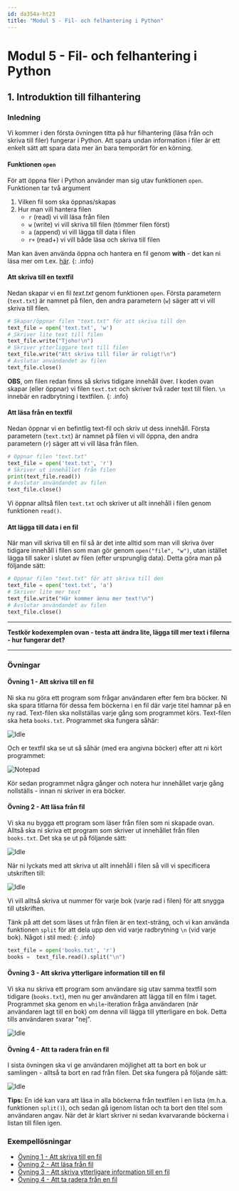 ```yaml
---
id: da354a-ht23
title: "Modul 5 - Fil- och felhantering i Python"
---
```


# Modul 5 - Fil- och felhantering i Python

## 1. Introduktion till filhantering

### Inledning

Vi kommer i den första övningen titta på hur filhantering (läsa från och skriva till filer) fungerar i Python. Att spara undan information i filer är ett enkelt sätt att spara data mer än bara temporärt för en körning.

#### Funktionen `open`

För att öppna filer i Python använder man sig utav funktionen `open`. Funktionen tar två argument

1. Vilken fil som ska öppnas/skapas
2. Hur man vill hantera filen
	- `r` (read) vi vill läsa från filen
	- `w` (write) vi vill skriva till filen (tömmer filen först)
	- `a` (append) vi vill lägga till data i filen
	- `r+` (read+) vi vill både läsa och skriva till filen

Man kan även använda öppna och hantera en fil genom **with** - det kan ni läsa mer om t.ex. [här](https://stackoverflow.com/questions/1369526/what-is-the-python-keyword-with-used-for). 
{: .info}

#### Att skriva till en textfil

Nedan skapar vi en fil _text.txt_ genom funktionen `open`. Första parametern (`text.txt`) är namnet på filen, den andra parametern (`w`) säger att vi vill skriva till filen.

```python
# Skapar/öppnar filen "text.txt" för att skriva till den
text_file = open('text.txt', 'w')
# Skriver lite text till filen
text_file.write("Tjoho!\n")
# Skriver ytterliggare text till filen
text_file.write("Att skriva till filer är roligt!\n")
# Avslutar användandet av filen
text_file.close()
```

__OBS__, om filen redan finns så skrivs tidigare innehåll över. I koden ovan skapar (eller öppnar) vi filen `text.txt` och skriver två rader text till filen. `\n` innebär en radbrytning i textfilen.
{: .info}

#### Att läsa från en textfil

Nedan öppnar vi en befintlig text-fil och skriv ut dess innehåll. Första parametern (`text.txt`) är namnet på filen vi vill öppna, den andra parametern (`r`) säger att vi vill läsa från filen.

```python
# Öppnar filen "text.txt"
text_file = open('text.txt', 'r')
# Skriver ut innehållet från filen
print(text_file.read())
# Avslutar användandet av filen
text_file.close()
```

Vi öppnar alltså filen `text.txt` och skriver ut allt innehåll i filen genom funktionen `read()`.

#### Att lägga till data i en fil

När man vill skriva till en fil så är det inte alltid som man vill skriva över tidigare innehåll i filen som man gör genom `open("file", "w")`, utan istället lägga till saker i slutet av filen (efter ursprunglig data). Detta göra man på följande sätt:

```python
# Öppnar filen "text.txt" för att skriva till den
text_file = open('text.txt', 'a')
# Skriver lite mer text
text_file.write("Här kommer ännu mer text!\n")
# Avslutar användandet av filen
text_file.close()
```

---

**Testkör kodexemplen ovan - testa att ändra lite, lägga till mer text i filerna - hur fungerar det?**

---

### Övningar

#### Övning 1 - Att skriva till en fil

Ni ska nu göra ett program som frågar användaren efter fem bra böcker. Ni ska spara titlarna för dessa fem böckerna i en fil där varje titel hamnar på en ny rad. Text-filen ska nollställas varje gång som programmet körs. Text-filen ska heta `books.txt`. Programmet ska fungera såhär:

![Idle](../images/idle.png)

Och er textfil ska se ut så såhär (med era angivna böcker) efter att ni kört programmet:

![Notepad](../images/notepad.png)

Kör sedan programmet några gånger och notera hur innehållet varje gång nollställs - innan ni skriver in era böcker.

#### Övning 2 - Att läsa från fil

Vi ska nu bygga ett program som läser från filen som ni skapade ovan. Alltså ska ni skriva ett program som skriver ut innehållet från filen `books.txt`. Det ska se ut på följande sätt:

![Idle](../images/idle2.png)

När ni lyckats med att skriva ut allt innehåll i filen så vill vi specificera utskriften till:

![Idle](../images/idle3.png)

Vi vill alltså skriva ut nummer för varje bok (varje rad i filen) för att snygga till utskriften.

Tänk på att det som läses ut från filen är en text-sträng, och vi kan använda funktionen `split` för att dela upp den vid varje radbrytning `\n` (vid varje bok). Något i stil med:
{: .info}

```python
text_file = open('books.txt', 'r')
books =  text_file.read().split("\n")
```

#### Övning 3 - Att skriva ytterligare information till en fil

Vi ska nu skriva ett program som användare sig utav samma textfil som tidigare (`books.txt`), men nu ger användaren att lägga till en film i taget. Programmet ska genom en `while`-iteration fråga användaren (när användaren lagt till en bok) om denna vill lägga till ytterligare en bok. Detta tills användaren svarar "nej".

![Idle](../images/idle4.png)

#### Övning 4 - Att ta radera från en fil

I sista övningen ska vi ge användaren möjlighet att ta bort en bok ur samlingen - alltså ta bort en rad från filen. Det ska fungera på följande sätt:

![Idle](../images/idle5.png)

__Tips:__ En idé kan vara att läsa in alla böckerna från textfilen i en lista (m.h.a. funktionen `split()`), och sedan gå igenom listan och ta bort den titel som användaren angav. När det är klart skriver ni sedan kvarvarande böckerna i listan till filen igen.

### Exempellösningar

- [Övning 1 - Att skriva till en fil](../ex-solutions/Ö1.1.py)
- [Övning 2 - Att läsa från fil](../ex-solutions/Ö1.2.py)
- [Övning 3 - Att skriva ytterligare information till en fil](../ex-solutions/Ö1.3.py)
- [Övning 4 - Att ta radera från en fil](../ex-solutions/Ö1.4.py)
